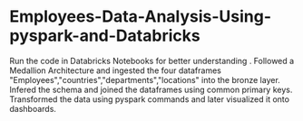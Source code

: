 # Employees-Data-Analysis-Using-pyspark-and-Databricks

Run the code in Databricks Notebooks for better understanding . Followed a Medallion Architecture and ingested the four dataframes "Employees","countries","departments","locations" into the bronze layer. Infered the schema and joined the dataframes using common primary keys.
Transformed the data using pyspark commands and later visualized it onto dashboards.
